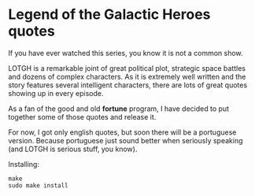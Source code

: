 # Legend of the Galactic Heroes quotes

If you have ever watched this series, you know it is not a common show.

LOTGH is a remarkable joint of great political plot, strategic space battles and dozens of complex characters. As it is extremely well written and the story features several intelligent characters, there are lots of great quotes showing up in every episode.

As a fan of the good and old __fortune__ program, I have decided to put together some of those quotes and release it.

For now, I got only english quotes, but soon there will be a portuguese version. Because portuguese just sound better when seriously speaking (and LOTGH is serious stuff, you know).

Installing:

    make
	sudo make install
